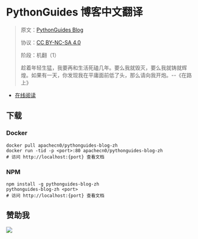 <!--
    需要填充的占位符：
    
    README.md
    
        PythonGuides 博客中文翻译：文档中文名
        PythonGuides Blog：文档英文名
        https://pythonguides.com/：文档原始链接
        pygd：域名前缀
        飞龙：负责人名称
        wizardforcel：负责人 Github 用户名
        562826179：负责人 QQ
        pythonguides-blog-zh：ApacheCN 的 Github 仓库名称
        pythonguides-blog-zh：DockerHub 仓库名称
        pythonguides-blog-zh：PYPI 包名称
        pythonguides-blog-zh：NPM 包名称
    
    CNAME
    
        pygd：域名前缀

    index.html
    
        PythonGuides 博客中文翻译：文档中文名
        #0c40e3：显示颜色
        pythonguides-blog-zh：ApacheCN 的 Github 仓库名称

    asset/docsify-flygon-footer.js
    
        pythonguides-blog-zh：ApacheCN 的 Github 仓库名称
-->

# PythonGuides 博客中文翻译

> 原文：[PythonGuides Blog](https://pythonguides.com/)
> 
> 协议：[CC BY-NC-SA 4.0](http://creativecommons.org/licenses/by-nc-sa/4.0/)
> 
> 阶段：机翻（1）
> 
> 趁着年轻生猛，我要再和生活死磕几年。要么我就毁灭，要么我就铸就辉煌。如果有一天，你发现我在平庸面前低了头，那么请向我开炮。--《在路上》

* [在线阅读](https://pygd.flygon.net)
## 下载

### Docker

```
docker pull apachecn0/pythonguides-blog-zh
docker run -tid -p <port>:80 apachecn0/pythonguides-blog-zh
# 访问 http://localhost:{port} 查看文档
```

### NPM

```
npm install -g pythonguides-blog-zh
pythonguides-blog-zh <port>
# 访问 http://localhost:{port} 查看文档
```

## 赞助我

![](https://img-blog.csdnimg.cn/20200112005920729.png)
